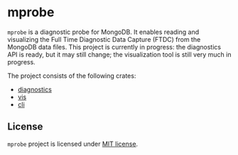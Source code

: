 # mprobe

`mprobe` is a diagnostic probe for MongoDB. It enables reading and visualizing
the Full Time Diagnostic Data Capture (FTDC) from the MongoDB data files.
This project is currently in progress: the diagnostics API is ready, but it may
still change; the visualization tool is still very much in progress.

The project consists of the following crates:

- [diagnostics](./crates/diagnostics/)
- [vis](./crates/vis/)
- [cli](./crates/cli/)

## License

`mprobe` project is licensed under [MIT license](LICENSE).
